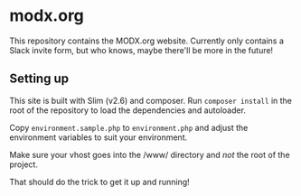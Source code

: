 # modx.org

This repository contains the MODX.org website. Currently only contains a Slack invite form, but who knows, maybe there'll be more in the future!

## Setting up

This site is built with Slim (v2.6) and composer. Run `composer install` in the root of the repository to load the dependencies and autoloader.

Copy `environment.sample.php` to `environment.php` and adjust the environment variables to suit your environment. 

Make sure your vhost goes into the /www/ directory and _not_ the root of the project. 

That should do the trick to get it up and running!
